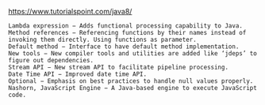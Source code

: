https://www.tutorialspoint.com/java8/


	Lambda expression − Adds functional processing capability to Java.
	Method references − Referencing functions by their names instead of invoking them directly. Using functions as parameter.
	Default method − Interface to have default method implementation.
	New tools − New compiler tools and utilities are added like ‘jdeps’ to figure out dependencies.
	Stream API − New stream API to facilitate pipeline processing.
	Date Time API − Improved date time API.
	Optional − Emphasis on best practices to handle null values properly.
	Nashorn, JavaScript Engine − A Java-based engine to execute JavaScript code.